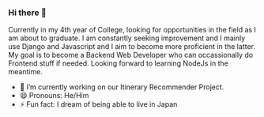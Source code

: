 ### Hi there 👋

Currently in my 4th year of College, looking for opportunities in the field as I am about to graduate. 
I am constantly seeking improvement and I mainly use Django and Javascript and I aim to become more proficient in the latter. 
My goal is to become a Backend Web Developer who can occassionally do Frontend stuff if needed. 
Looking forward to learning NodeJs in the meantime. 

- 🔭 I’m currently working on our Itinerary Recommender Project.
- 😄 Pronouns: He/Him
- ⚡ Fun fact: I dream of being able to live in Japan
